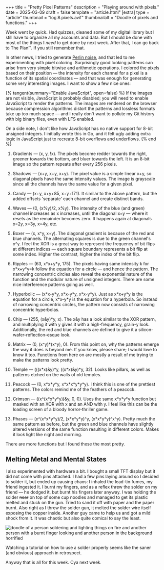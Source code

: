 +++
title = "Pretty Pixel Patterns"
description = "Playing around with pixels."
date = 2025-03-09
draft = false
template = "article.html"
[extra]
type = "article"
thumbnail = "log.8.pixels.avif"
thumbnailalt = "Doodle of pixels and functions."
+++

Week went by quick. Had quizzes, cleaned some of my digital library but I still have to organize all my accounts and data. But I should be done with most of the things I *need* to get done by next week. After that, I can go back to The Plan™. If you still remember that.

In other news, I tried to generate [Perlin noise](https://en.wikipedia.org/wiki/Perlin_noise#Algorithm_detail), and that led to me experimenting with pixel coloring. Surprisingly good looking patterns can arise from very simple bitwise and arithmetic operations. I colored the pixels based on their position — the intensity for each channel for a pixel is a function of its spatial coordinates — and that was enough for generating some very interesting images. I want to show a few nice ones:

{% tangent(summary="Enable JavaScript", open=false) %}
If the images are not visible, JavaScript is probably disabled; you will need to enable JavaScript to render the patterns. The images are rendered on the browser because compression algorithms distort the patterns and lossless formats take up too much space — and I really don't want to pollute my Git history with big binary files, even with LFS enabled.

On a side note, I don't like how JavaScript has no native support for 8-bit unsigned integers. I initially wrote this in Go, and it felt ugly adding extra logic in JavaScript just to recreate 8-bit overflows and underflows.
{% end %}

1. Gradients — (x, y, !x). The pixels become redder towards the right, greener towards the bottom, and bluer towards the left. It is an 8-bit image so the pattern repeats after every 256 pixels.

<canvas id="canvas0"></canvas>

2. Shadows — (x+y, x+y, x+y). The pixel value is a simple linear x+y, so diagonal pixels have the same intensity values. The image is grayscale since all the channels have the same value for a given pixel.

<canvas id="canvas1"></canvas>

3. Candy — (x+y, x+y+85, x+y+171). It similar to the above pattern, but the added offsets 'separate' each channel and create distinct bands.

<canvas id="canvas2"></canvas>

4. Waves — (0, (x%y)/2, x%y). The intensity of the blue (and green) channel increases as x increases, until the diagonal x=y — where it resets as the remainder becomes zero. It happens again at diagonals x=2y, x=3y, x=4y, etc.

<canvas id="canvas3"></canvas>

5. Boxer — (x, x^y, x+y). The diagonal gradient is because of the red and blue channels. The alternating squares is due to the green channel's x^y. I feel the XOR is a great way to represent the frequency of bit flips at different indices — each square boundary represents a bit flip at some index. Higher the contrast, higher the index of the bit flip.

<canvas id="canvas4"></canvas>

6. Ripples — (63, x\*x+y\*y, 175). The pixels having same intensity k for x\*x+y\*y=k follow the equation for a circle — and hence the pattern. The narrowing concentric circles also reveal the exponential nature of the function and the modular nature of unsigned integers. There are some nice interference patterns going as well.

<canvas id="canvas5"></canvas>

7. Hyperbolic — (x\*x-y\*y, x\*x-y\*y, x\*x-y\*y). Just as x\*x+y\*y is the equation for a circle, x\*x-y\*y is the equation for a hyperbola. So instead of narrowing concentric circles, the pattern now consists of narrowing concentric hyperbolas.

<canvas id="canvas6"></canvas>

8. Chip — (255, (x&y)\*y, x). The x&y has a look similar to the XOR pattern, and multiplying it with y gives it with a high-frequency, grain-y look. Additionally, the red and blue channels are defined to give it a silicon-wafer-reflection-esque look.

<canvas id="canvas7"></canvas>

9. Matrix — (0, (x^y)\*(x^y), 0). From this point on, why the patterns emerge the way it does is beyond me. If you know, please share; I would love to know it too. Functions from here on are mostly a result of me trying to make the patterns look pretty.

<canvas id="canvas8"></canvas>

10. Temple — (((x\*x)&y)\*y, ((x\*x)&y)\*y, 32). Looks like pillars, as well as patterns etched on the walls of old temples.

<canvas id="canvas9"></canvas>

11. Peacock — (0, x\*x\*y\*y, x\*x\*x\*y\*y\*y). I think this is one of the prettiest patterns. The colors remind me of the feathers of a peacock.

<canvas id="canvas10"></canvas>

12. Crimson — ((x^(x\*x\*y\*y))&y, 0, 0). Uses the same x\*x\*y\*y function but masked with an XOR with x and an AND with y. I feel like this can be the loading screen of a bloody horror-thriller game.

<canvas id="canvas11"></canvas>

13. Phases — (x^(x\*x\*y\*y)/2, (x\*x\*y\*y)^y, (x\*x\*y\*y)^x^y). Pretty much the same pattern as before, but the green and blue channels have slightly altered versions of the same function resulting in different colors. Makes it look light like night and morning.

<canvas id="canvas12"></canvas>

There are more functions but I found these the most pretty.

## Melting Metal and Mental States

I also experimented with hardware a bit. I bought a small TFT display but it did not come with pins attached. I had a few pins laying around so I decided to solder it, but ended up causing chaos: I inhaled the lead-tin fumes, my friend ingested it. I burnt my fingers, and as a reflex threw the solder on my friend — he dodged it, but burnt his fingers later anyway. I was holding the solder ~~near~~ on top of some cup noodles and managed to get its plastic melted and stuck on the gun. Tried to sand it off with paper and the paper burnt. Also right as I threw the solder gun, it melted the solder wire itself exposing the copper inside. Another guy came to help us and got a mild shock from it. It was chaotic but also quite comical to say the least.

![doodle of a person soldering and lighting things on fire and another person with a burnt finger looking and another person in the background horrified](/media/log/solder-chaos.avif)

Watching a tutorial on how to use a solder properly seems like the saner (and obvious) approach in retrospect.

Anyway that is all for this week. Cya next week.

<script src="/scripts/8-pretty-pixel-patterns.js"></script>
<style>canvas {image-rendering: pixelated;}</style>

